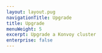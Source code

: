 ```yaml
---
layout: layout.pug
navigationTitle: Upgrade
title: Upgrade
menuWeight: 5
excerpt: Upgrade a Konvoy cluster
enterprise: false
---
```

